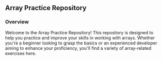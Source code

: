 ## Array Practice Repository
### Overview
Welcome to the Array Practice Repository! 
This repository is designed to help you practice and improve your skills in working with arrays. Whether you're a beginner looking to grasp the basics or an experienced developer aiming to enhance your proficiency, you'll find a variety of array-related exercises here.
